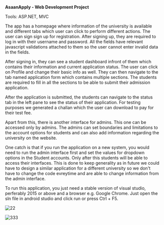 **AsaanApply - Web Development Project**

Tools: ASP.NET, MVC

The app has a homepage where information of the university is available and different tabs which user can click to perform different actions.
The user can sign sign up for registration.
After signing up, they are required to log in with their username and password.
All the fields have relevant javascript validations attached to them so the user cannot enter invalid data in the fields.

After signing in, they can see a student dashboard infront of them which contains their information and current application status. The user can click on Profile and change their basic info as well.
They can then navigate to the tab named application form which contains multiple sections. The students are required to fill in all the sections to be able to submit their admission application.

After the application is submitted, the students can navigate to the status tab in the left pane to see the status of their application. For testing purposes we generated a challan which the user can download to pay for their test fee.

Apart from this, there is another interface for admins. This one can be accessed only by admins.
The admins can set boundaries and limitations to the account options for students and can also add information regarding the university on the website.

One catch is that if you run the application on a new system, you would need to run the admin interface first and set the values for dropdown options in the Student accounts.
Only after this students will be able to access their interfaces. This is done to keep generality as in future we could have to design a similar application for a different university so we don't have to change the code evreytime and are able to change information from the admin interface.

To run this application, you just need a stable version of visual studio, perferably 2015 or above and a browser e.g. Google Chrome. Just open the sln file in android studio and click run or press Ctrl + F5.



![22](https://user-images.githubusercontent.com/64142854/127769625-2e4e74ba-e724-4c58-9873-8a33b9d61435.PNG)


![333](https://user-images.githubusercontent.com/64142854/127769647-157dcf17-cf0e-4092-99a8-08e7813215cc.PNG)

